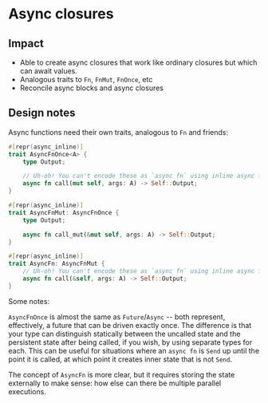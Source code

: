 # Async closures

## Impact

* Able to create async closures that work like ordinary closures but which can await values.
* Analogous traits to `Fn`, `FnMut`, `FnOnce`, etc
* Reconcile async blocks and async closures

## Design notes

Async functions need their own traits, analogous to `Fn` and friends:

```rust
#[repr(async_inline)]
trait AsyncFnOnce<A> {
    type Output;

    // Uh-oh! You can't encode these as `async fn` using inline async functions!
    async fn call(mut self, args: A) -> Self::Output;
}

#[repr(async_inline)]
trait AsyncFnMut: AsyncFnOnce {
    type Output;

    async fn call_mut(&mut self, args: A) -> Self::Output;
}

#[repr(async_inline)]
trait AsyncFn: AsyncFnMut {
    // Uh-oh! You can't encode these as `async fn` using inline async functions!
    async fn call(&self, args: A) -> Self::Output;
}
```

Some notes:

`AsyncFnOnce` is almost the same as `Future`/`Async` -- both represent, effectively, a future that can be driven exactly once. The difference is that your type can distinguish statically between the uncalled state and the persistent state after being called, if you wish, by using separate types for each. This can be useful for situations where an `async fn` is `Send` up until the point it is called, at which point it creates inner state that is not `Send`.

The concept of `AsyncFn` is more clear, but it requires storing the state externally to make sense: how else can there be multiple parallel executions.
